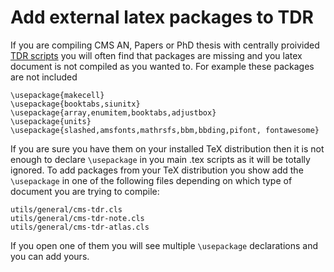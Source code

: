# Add external latex packages to TDR
If you are compiling CMS AN, Papers or PhD thesis with centrally proivided [TDR scripts](https://twiki.cern.ch/twiki/bin/viewauth/CMS/Internal/TdrProcessing) you will often find that packages are missing and you latex document is not compiled as you wanted to. For example these packages are not included
```
\usepackage{makecell}
\usepackage{booktabs,siunitx}
\usepackage{array,enumitem,booktabs,adjustbox}
\usepackage{units}
\usepackage{slashed,amsfonts,mathrsfs,bbm,bbding,pifont, fontawesome}
```

If you are sure you have them on your installed TeX distribution then it is not enough to declare `\usepackage` in you main .tex scripts as it will be totally ignored.
To add packages from your TeX distribution you show add the `\usepackage` in one of the following files depending on which type of document you are trying to compile:

```
utils/general/cms-tdr.cls
utils/general/cms-tdr-note.cls
utils/general/cms-tdr-atlas.cls
```

If you open one of them you will see multiple `\usepackage` declarations and you can add yours.
